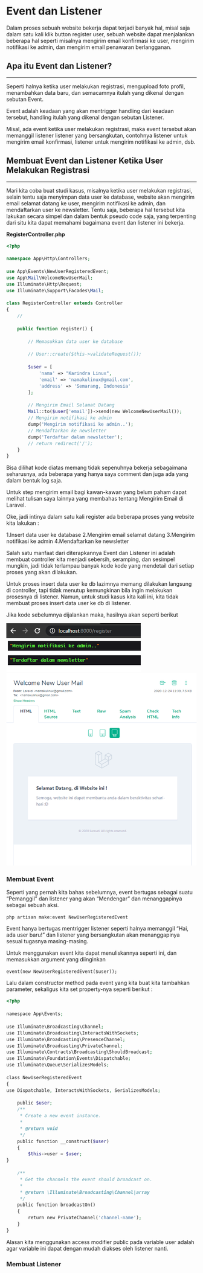 # Event dan Listener

Dalam proses sebuah website bekerja dapat terjadi banyak hal, misal saja dalam satu kali klik button register user, sebuah website dapat menjalankan beberapa hal seperti misalnya mengirim email konfirmasi ke user, mengirim notifikasi ke admin, dan mengirim email penawaran berlangganan.

## Apa itu Event dan Listener?
-------------------------

Seperti halnya ketika user melakukan registrasi, mengupload foto profil, menambahkan data baru, dan semacamnya itulah yang dikenal dengan sebutan Event.

Event adalah keadaan yang akan mentrigger handling dari keadaan tersebut, handling itulah yang dikenal dengan sebutan Listener.

Misal, ada event ketika user melakukan registrasi, maka event tersebut akan memanggil listener listener yang bersangkutan, contohnya listener untuk mengirim email konfirmasi, listener untuk mengirim notifikasi ke admin, dsb.

## Membuat Event dan Listener Ketika User Melakukan Registrasi
-------------------------

Mari kita coba buat studi kasus, misalnya ketika user melakukan registrasi, selain tentu saja menyimpan data user ke database, website akan mengirim email selamat datang ke user, mengirim notifikasi ke admin, dan mendaftarkan user ke newsletter. Tentu saja, beberapa hal tersebut kita lakukan secara simpel dan dalam bentuk pseudo code saja, yang terpenting dari situ kita dapat memahami bagaimana event dan listener ini bekerja.

**RegisterController.php**

```php
<?php

namespace App\Http\Controllers;

use App\Events\NewUserRegisteredEvent;
use App\Mail\WelcomeNewUserMail;
use Illuminate\Http\Request;
use Illuminate\Support\Facades\Mail;

class RegisterController extends Controller
{
    //

    public function register() {

        // Memasukkan data user ke database

        // User::create($this->validateRequest());

        $user = [
            'nama' => "Karindra Linux",
            'email' => 'namakulinux@gmail.com',
            'address' => 'Semarang, Indonesia'
        ];

        // Mengirim Email Selamat Datang
       	Mail::to($user['email'])->send(new WelcomeNewUserMail()); 
        // Mengirim notifikasi ke admin
        dump('Mengirim notifikasi ke admin..');
        // Mendaftarkan ke newsletter
        dump('Terdaftar dalam newsletter');
        // return redirect('/');
    }
}
```

Bisa dilihat kode diatas memang tidak sepenuhnya bekerja sebagaimana seharusnya, ada beberapa yang hanya saya comment dan juga ada yang dalam bentuk log saja.

Untuk step mengirim email bagi kawan-kawan yang belum paham dapat melihat tulisan saya lainnya yang membahas tentang Mengirim Email di Laravel.

Oke, jadi intinya dalam satu kali register ada beberapa proses yang website kita lakukan :

1.Insert data user ke database
2.Mengirim email selamat datang
3.Mengirim notifikasi ke admin
4.Mendaftarkan ke newsletter

Salah satu manfaat dari diterapkannya Event dan Listener ini adalah membuat controller kita menjadi sebersih, seramping, dan sesimpel mungkin, jadi tidak terlampau banyak kode kode yang mendetail dari setiap proses yang akan dilakukan. 

Untuk proses insert data user ke db lazimnya memang dilakukan langsung di controller, tapi tidak menutup kemungkinan bila ingin melakukan prosesnya di listener. Namun, untuk studi kasus kita kali ini, kita tidak membuat proses insert data user ke db di listener.

Jika kode sebelumnya dijalankan maka, hasilnya akan seperti berikut

![](/event-listener/img/screenshoot_web.png)
![](/event-listener/img/screenshoot_email.png)

### Membuat Event

Seperti yang pernah kita bahas sebelumnya, event bertugas sebagai suatu “Pemanggil” dan listener yang akan “Mendengar” dan menanggapinya sebagai sebuah aksi. 

`php artisan make:event NewUserRegisteredEvent`

Event hanya bertugas mentrigger listener seperti halnya memanggil “Hai, ada user baru!” dan listener yang bersangkutan akan menanggapinya sesuai tugasnya masing-masing.

Untuk menggunakan event kita dapat menuliskannya seperti ini, dan memasukkan argument yang diinginkan

`event(new NewUserRegisteredEvent($user));`

Lalu dalam constructor method pada event yang kita buat kita tambahkan parameter, sekaligus kita set property-nya seperti berikut :

```php
<?php

namespace App\Events;

use Illuminate\Broadcasting\Channel;
use Illuminate\Broadcasting\InteractsWithSockets;
use Illuminate\Broadcasting\PresenceChannel;
use Illuminate\Broadcasting\PrivateChannel;
use Illuminate\Contracts\Broadcasting\ShouldBroadcast;
use Illuminate\Foundation\Events\Dispatchable;
use Illuminate\Queue\SerializesModels;

class NewUserRegisteredEvent
{
use Dispatchable, InteractsWithSockets, SerializesModels;

    public $user;
    /**
     * Create a new event instance.
     *
     * @return void
     */
    public function __construct($user)
    {
        $this->user = $user;
}

    /**
     * Get the channels the event should broadcast on.
     *
     * @return \Illuminate\Broadcasting\Channel|array
     */
    public function broadcastOn()
    {
        return new PrivateChannel('channel-name');
    }
}
```

Alasan kita menggunakan access modifier public pada variable user adalah agar variable ini dapat dengan mudah diakses oleh listener nanti.

### Membuat Listener
